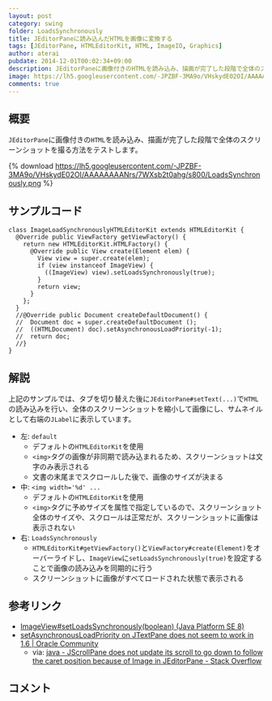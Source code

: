 ```yaml
---
layout: post
category: swing
folder: LoadsSynchronously
title: JEditorPaneに読み込んだHTMLを画像に変換する
tags: [JEditorPane, HTMLEditorKit, HTML, ImageIO, Graphics]
author: aterai
pubdate: 2014-12-01T00:02:34+09:00
description: JEditorPaneに画像付きのHTMLを読み込み、描画が完了した段階で全体のスクリーンショットを撮る方法をテストします。
image: https://lh5.googleusercontent.com/-JPZBF-3MA9o/VHskydE02OI/AAAAAAAANrs/7WXsb2t0ahg/s800/LoadsSynchronously.png
comments: true
---
```

## 概要
`JEditorPane`に画像付きの`HTML`を読み込み、描画が完了した段階で全体のスクリーンショットを撮る方法をテストします。

{% download https://lh5.googleusercontent.com/-JPZBF-3MA9o/VHskydE02OI/AAAAAAAANrs/7WXsb2t0ahg/s800/LoadsSynchronously.png %}

## サンプルコード
<pre class="prettyprint"><code>class ImageLoadSynchronouslyHTMLEditorKit extends HTMLEditorKit {
  @Override public ViewFactory getViewFactory() {
    return new HTMLEditorKit.HTMLFactory() {
      @Override public View create(Element elem) {
        View view = super.create(elem);
        if (view instanceof ImageView) {
          ((ImageView) view).setLoadsSynchronously(true);
        }
        return view;
      }
    };
  }
  //@Override public Document createDefaultDocument() {
  //  Document doc = super.createDefaultDocument ();
  //  ((HTMLDocument) doc).setAsynchronousLoadPriority(-1);
  //  return doc;
  //}
}
</code></pre>

## 解説
上記のサンプルでは、タブを切り替えた後に`JEditorPane#setText(...)`で`HTML`の読み込みを行い、全体のスクリーンショットを縮小して画像にし、サムネイルとして右端の`JLabel`に表示しています。

- 左: `default`
    - デフォルトの`HTMLEditorKit`を使用
    - `<img>`タグの画像が非同期で読み込まれるため、スクリーンショットは文字のみ表示される
    - 文書の末尾までスクロールした後で、画像のサイズが決まる
- 中: `<img width='%d' ...`
    - デフォルトの`HTMLEditorKit`を使用
    - `<img>`タグに予めサイズを属性で指定しているので、スクリーンショット全体のサイズや、スクロールは正常だが、スクリーンショットに画像は表示されない
- 右: `LoadsSynchronously`
    - `HTMLEditorKit#getViewFactory()`と`ViewFactory#create(Element)`をオーバーライドし、`ImageView`に`setLoadsSynchronously(true)`を設定することで画像の読み込みを同期的に行う
    - スクリーンショットに画像がすべてロードされた状態で表示される

<!-- dummy comment line for breaking list -->

## 参考リンク
- [ImageView#setLoadsSynchronously(boolean) (Java Platform SE 8)](https://docs.oracle.com/javase/jp/8/docs/api/javax/swing/text/html/ImageView.html#setLoadsSynchronously-boolean-)
- [setAsynchronousLoadPriority on JTextPane does not seem to work in 1.6 | Oracle Community](https://community.oracle.com/thread/1353113)
    - via: [java - JScrollPane does not update its scroll to go down to follow the caret position because of Image in JEditorPane - Stack Overflow](https://stackoverflow.com/questions/27044987/jscrollpane-does-not-update-its-scroll-to-go-down-to-follow-the-caret-position-b)

<!-- dummy comment line for breaking list -->

## コメント
